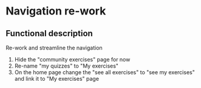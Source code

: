 # Navigation re-work

## Functional description
Re-work and streamline the navigation

1. Hide the "community exercises" page for now
2. Re-name "my quizzes" to "My exercises"
3. On the home page change the "see all exercises" to "see my exercises" and link it to "My exercises" page